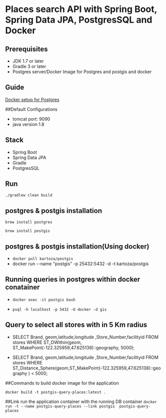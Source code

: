 # Places search API with Spring  Boot, Spring Data JPA, PostgresSQL and Docker

## Prerequisites
- JDK 1.7 or later
- Gradle 3 or later
- Postgres server/Docker Image for Postgres and postgis and docker

## Guide
[Docker setup for Postgres](https://hub.docker.com/r/kartoza/postgis)

##Default Configurations 
- tomcat port: 9090 
- java version 1.8

## Stack
- Spring Boot
- Spring Data JPA
- Gradle
- PostgresSQL

## Run
```./gradlew clean build```

##  postgres & postgis installation

```brew install postgres```

```brew install postgis```

## postgres & postgis installation(Using docker)

- ```docker pull kartoza/postgis```
- docker run --name "postgis" -p 25432:5432 -d -t kartoza/postgis

## Running queries in postgres within docker conatainer

- ```docker exec -it postgis bash```

- ```psql -h localhost -p 5432 -U docker -d gis```

## Query to select all stores with in 5 Km radius

- SELECT Brand, geom,latitude,longitude ,Store_Number,facilityid FROM stores
 WHERE ST_DWithin(geom, ST_MakePoint(-122.325959,47.625138)::geography, 5000);

- SELECT  Brand, geom,latitude,longitude ,Store_Number,facilityid FROM stores
 WHERE ST_Distance_Sphere(geom,ST_MakePoint(-122.325959,47.625138)::geography ) < 5000;

 ##Commands to build  docker image for the application

 ```docker build -t postgis-query-places:latest .```

 ##Link run the application container with the running DB container
 ```docker run -t --name postgis-query-places --link postgis  postgis-query-places```